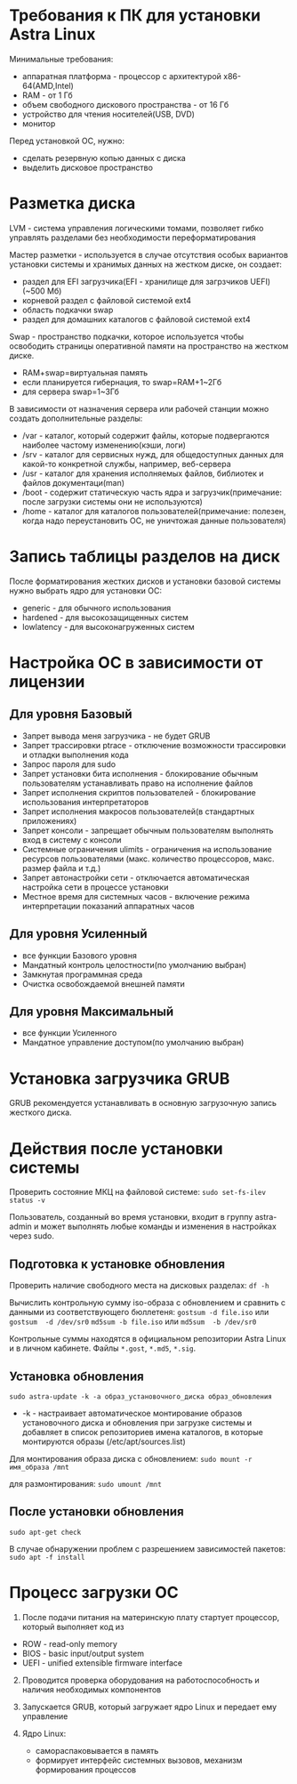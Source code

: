 # Требования к ПК для установки Astra Linux

Минимальные требования:
- аппаратная платформа - процессор с архитектурой x86-64(AMD,Intel)
- RAM - от 1 Гб
- объем свободного дискового пространства - от 16 Гб
- устройство для чтения носителей(USB, DVD)
- монитор

Перед установкой ОС, нужно:
- сделать резервную копью данных с диска
- выделить дисковое пространство

# Разметка диска

LVM - система управления логическими томами, позволяет гибко управлять разделами без необходимости переформатирования

Мастер разметки - используется в случае отсутствия особых вариантов установки системы и хранимых данных на жестком диске, он создает:
- раздел для EFI загрузчика(EFI - хранилище для загрзчиков UEFI) (~500 Мб)
- корневой раздел с файловой системой ext4
- область подкачки swap
- раздел для домашних каталогов с файловой системой ext4

Swap - пространство подкачки, которое используется чтобы освободить страницы оперативной памяти на пространство на жестком диске.
- RAM+swap=виртуальная память
- если планируется гибернация, то swap=RAM+1~2Гб
- для сервера swap=1~3Гб

В зависимости от назначения сервера или рабочей станции можно создать дополнительные разделы:
- /var - каталог, который содержит файлы, которые подвергаются наиболее частому изменению(кэши, логи)
- /srv - каталог для сервисных нужд, для общедоступных данных для какой-то конкретной службы, например, веб-сервера
- /usr - каталог для хранения исполняемых файлов, библиотек и файлов документаци(man)
- /boot - содержит статическую часть ядра и загрузчик(примечание: после загрузки системы они не используются)
- /home - каталог для каталогов пользователей(примечание: полезен, когда надо переустановить ОС, не уничтожая данные пользователя)

# Запись таблицы разделов на диск

После форматирования жестких дисков и установки базовой системы нужно выбрать ядро для установки ОС:
- generic - для обычного использования
- hardened - для высокозащищенных систем
- lowlatency - для высоконагруженных систем

# Настройка ОС в зависимости от лицензии

## Для уровня Базовый
- Запрет вывода меня загрузчика - не будет GRUB
- Запрет трассировки ptrace - отключение возможности трассировки и отладки выполнения кода
- Запрос пароля для sudo
- Запрет установки бита исполнения - блокирование обычным пользователям устанавливать право на исполнение файлов
- Запрет исполнения скриптов пользователей - блокирование использования интерпретаторов
- Запрет исполнения макросов пользователей(в стандартных приложениях)
- Запрет консоли - запрещает обычным пользователям выполнять вход в систему с консоли
- Системные ограничения ulimits - ограничения на использование ресурсов пользователями (макс. количество процессоров, макс. размер файла и т.д.)
- Запрет автонастройки сети - отключается автоматическая настройка сети в процессе установки
- Местное время для системных часов - включение режима интерпретации показаний аппаратных часов

## Для уровня Усиленный
- все функции Базового уровня
- Мандатный контроль целостности(по умолчанию выбран)
- Замкнутая программная среда
- Очистка освобождаемой внешней памяти

## Для уровня Максимальный
- все функции Усиленного
- Мандатное управление доступом(по умолчанию выбран)

# Установка загрузчика GRUB

GRUB рекомендуется устанавливать в основную загрузочную запись жесткого диска.

# Действия после установки системы

Проверить состояние МКЦ на файловой системе:
`sudo set-fs-ilev status -v`

Пользователь, созданный во время установки, входит в группу astra-admin и может выполнять любые команды и изменения в настройках через sudo.

## Подготовка к установке обновления

Проверить наличие свободного места на дисковых разделах:
`df -h`

Вычислить контрольную сумму iso-образа с обновлением и сравнить с данными из соответствующего бюллетеня:
`gostsum -d file.iso` или `gostsum  -d /dev/sr0`
`md5sum -b file.iso` или `md5sum  -b /dev/sr0`

Контрольные суммы находятся в официальном репозитории Astra Linux и в личном кабинете. Файлы `*.gost`, `*.md5`, `*.sig`.

## Установка обновления

`sudo astra-update -k -a образ_установочного_диска образ_обновления`

- -k - настраивает автоматическое монтирование образов установочного диска и обновления при загрузке системы и
добавляет в список репозиториев имена каталогов, в которые монтируются образы (/etc/apt/sources.list)

Для монтирования образа диска с обновлением:
`sudo mount -r имя_образа /mnt`

для размонтирования:
`sudo umount /mnt`

## После установки обновления

`sudo apt-get check`

В случае обнаружении проблем с разрешением зависимостей пакетов:
`sudo apt -f install`

# Процесс загрузки ОС

1) После подачи питания на материнскую плату стартует процессор, который выполняет код из
- ROW - read-only memory
- BIOS - basic input/output system
- UEFI - unified extensible firmware interface

2) Проводится проверка оборудования на работоспособность и наличия необходимых компонентов

3) Запускается GRUB, который загружает ядро Linux и передает ему управление

4) Ядро Linux:
    - самораспаковывается в память
    - формирует интерфейс системных вызовов, механизм формирования процессов
